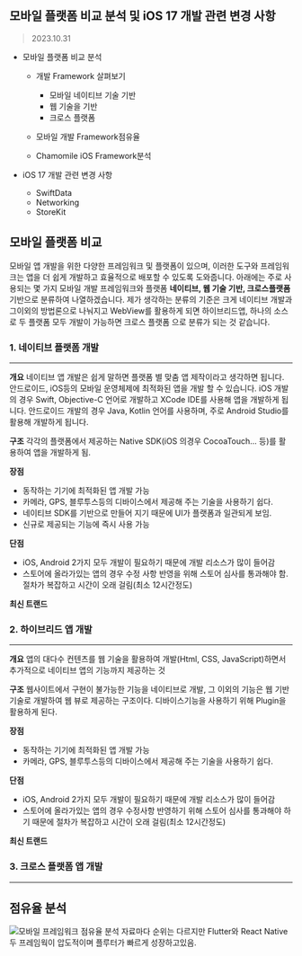
## 모바일 플랫폼 비교 분석 및 iOS 17 개발 관련 변경 사항
> 2023.10.31
- 모바일 플랫폼 비교 분석
    - 개발 Framework 살펴보기 
	    -  모바일 네이티브 기술 기반 
        -  웹 기술을 기반
        -  크로스 플랫폼  
        
     - 모바일 개발 Framework점유율
     - Chamomile iOS Framework분석
 
-  iOS 17 개발 관련 변경 사항 
    - SwiftData
    - Networking 
    - StoreKit

## 모바일 플랫폼 비교 
모바일 앱 개발을 위한 다양한 프레임워크 및 플랫폼이 있으며, 이러한 도구와 프레임워크는 앱을 더 쉽게 개발하고 효율적으로 배포할 수 있도록 도와줍니다. 아래에는 주로 사용되는 몇 가지 모바일 개발 프레임워크와 플랫폼 **네이티브, 웹 기술 기반, 크로스플랫폼** 기반으로 분류하여 나열하겠습니다. 제가 생각하는 분류의 기준은 크게 네이티브 개발과 그이외의 방법론으로 나눠지고 WebView를 활용하게 되면 하이브리드앱, 하나의 소스로 두 플랫폼 모두 개발이 가능하면 크로스 플랫폼 으로 분류가 되는 것 같습니다.
### 1. 네이티브 플랫폼 개발 
---
__개요__
네이티브 앱 개발은 쉽게 말하면 플랫폼 별 맞춤 앱 제작이라고 생각하면 됩니다. 안드로이드, iOS등의 모바일 운영체제에 최적화된 앱을 개발 할 수 있습니다.
iOS 개발의 경우 Swift, Objective-C 언어로 개발하고 XCode IDE를 사용해 앱을 개발하게 됩니다. 안드로이드 개발의 경우 Java, Kotlin 언어를 사용하며, 주로 Android Studio를 활용해 개발하게 됩니다. 

__구조__
각각의 플랫폼에서 제공하는 Native SDK(iOS 의경우 CocoaTouch... 등)를 활용하여 앱을 개발하게 됨.

__장점__
-  동작하는 기기에 최적화된 앱 개발 가능
-  카메라, GPS, 블루투스등의 디바이스에서 제공해 주는 기술을 사용하기 쉽다.
-  네이티브 SDK를 기반으로 만들어 지기 때문에 UI가 플랫폼과 일관되게 보임.
- 신규로 제공되는 기능에 즉시 사용 가능

__단점__
-  iOS, Android 2가지 모두 개발이 필요하기 때문에 개발 리소스가 많이 들어감
-  스토어에 올라가있는 앱의 경우 수정 사항 반영을 위해 스토어 심사를 통과해야 함.
절차가 복잡하고 시간이 오래 걸림(최소 12시간정도)

   
__최신 트랜드__

### 2. 하이브리드 앱 개발 
---
__개요__
앱의 대다수 컨텐츠를 웹 기술을 활용하여 개발(Html, CSS, JavaScript)하면서 추가적으로 네이티브 앱의 기능까지 제공하는 것

__구조__
웹사이트에서 구현이 불가능한 기능을 네이티브로 개발, 그 이외의 기능은 웹 기반 기술로 개발하여 웹 뷰로 제공하는 구조이다. 디바이스기능을 사용하기 위해 Plugin을 활용하게 된다.

__장점__
-  동작하는 기기에 최적화된 앱 개발 가능
-  카메라, GPS, 블루투스등의 디바이스에서 제공해 주는 기술을 사용하기 쉽다.

__단점__
-  iOS, Android 2가지 모두 개발이 필요하기 때문에 개발 리소스가 많이 들어감
-  스토어에 올라가있는 앱의 경우 수정사항 반영하기 위해 스토어 심사를 통과해야 하기 때문에 절차가 복잡하고 시간이 오래 걸림(최소 12시간정도)

   
__최신 트랜드__



### 3. 크로스 플랫폼 앱 개발 
---

## 점유율 분석 
![모바일 프레임워크 점유율 분석](https://user-images.githubusercontent.com/50623193/277916766-5c85eede-a8ff-4232-9030-d7acf05638c9.png)
자료마다 순위는 다르지만 Flutter와 React Native두 프레임웍이 압도적이며 플루터가 빠르게 성장하고있음.

